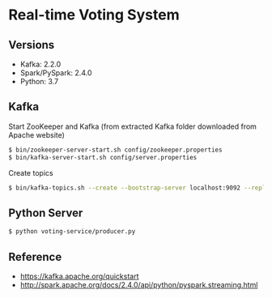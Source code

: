 # Real-time Voting System

## Versions
- Kafka: 2.2.0
- Spark/PySpark: 2.4.0
- Python: 3.7

## Kafka
Start ZooKeeper and Kafka (from extracted Kafka folder downloaded from Apache website)
```sh
$ bin/zookeeper-server-start.sh config/zookeeper.properties
$ bin/kafka-server-start.sh config/server.properties
```

Create topics
```sh
$ bin/kafka-topics.sh --create --bootstrap-server localhost:9092 --replication-factor 1 --partitions 1 --topic unverified-votes
```

## Python Server
```sh
$ python voting-service/producer.py
```

## Reference
- https://kafka.apache.org/quickstart
- http://spark.apache.org/docs/2.4.0/api/python/pyspark.streaming.html